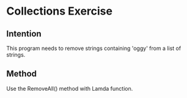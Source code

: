 
# Collections Exercise

## Intention

This program needs to remove strings containing 'oggy' from a list of strings. 

## Method

Use the RemoveAll() method with Lamda function.
